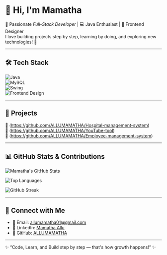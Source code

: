 # 👋 Hi, I'm Mamatha  

🌟 Passionate *Full-Stack Developer* | 💻 Java Enthusiast | 🎨 Frontend Designer  
I love building projects step by step, learning by doing, and exploring new technologies! 🚀  

---

## 🛠 Tech Stack  
![Java](https://img.shields.io/badge/Java-ED8B00?style=for-the-badge&logo=java&logoColor=white)  
![MySQL](https://img.shields.io/badge/MySQL-4479A1?style=for-the-badge&logo=mysql&logoColor=white)  
![Swing](https://img.shields.io/badge/Java%20Swing-007396?style=for-the-badge&logo=coffeescript&logoColor=white)  
![Frontend Design](https://img.shields.io/badge/Frontend-Designer-ff69b4?style=for-the-badge)  

---

## 📂 Projects  
🔹 (https://github.com/ALLUMAMATHA/Hospital-management-system)  
🔹 (https://github.com/ALLUMAMATHA/YouTube-tool)  
🔹 (https://github.com/ALLUMAMATHA/Employee-management-system)  

---

## 📊 GitHub Stats & Contributions  

![Mamatha's GitHub Stats](https://github-readme-stats.vercel.app/api?username=ALLUMAMATHA&show_icons=true&theme=radical)  

![Top Languages](https://github-readme-stats.vercel.app/api/top-langs/?username=ALLUMAMATHA&layout=compact&theme=tokyonight)  

![GitHub Streak](https://github-readme-streak-stats.herokuapp.com/?user=ALLUMAMATHA&theme=highcontrast)  

---

## 🤝 Connect with Me  
- 📧 Email: [allumamatha01@gmail.com](mailto:allumamatha01@gmail.com)  
- 💼 LinkedIn: [Mamatha Allu](https://www.linkedin.com/in/mamatha-allu)  
- 🐙 GitHub: [ALLUMAMATHA](https://github.com/ALLUMAMATHA)  

---

✨ “Code, Learn, and Build step by step — that's how growth happens!” ✨

